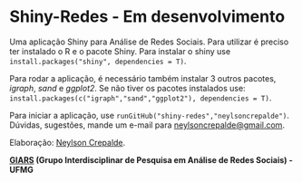 # Shiny-Redes - Em desenvolvimento
Uma aplicação Shiny para Análise de Redes Sociais. Para utilizar é preciso ter instalado o R e o pacote Shiny.
Para instalar o shiny use `install.packages("shiny", dependencies = T)`.

Para rodar a aplicação, é necessário também instalar 3 outros pacotes, *igraph*, *sand* e *ggplot2*. Se não tiver os pacotes instalados use: `install.packages(c("igraph","sand","ggplot2"), dependencies = T)`.

Para iniciar a aplicação, use `runGitHub("shiny-redes","neylsoncrepalde")`. Dúvidas, sugestões, mande um e-mail para neylsoncrepalde@gmail.com.

Elaboração: [Neylson Crepalde](https://www.facebook.com/neylson.crepalde).

**[GIARS](http://www.giars.ufmg.br) (Grupo Interdisciplinar de Pesquisa em Análise de Redes Sociais) - UFMG**
